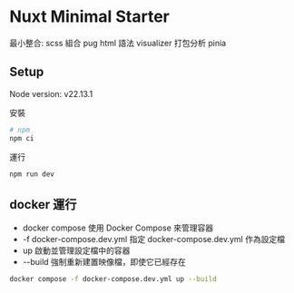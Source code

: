 # Nuxt Minimal Starter
最小整合:
scss 組合
pug html 語法
visualizer 打包分析
pinia 


## Setup
Node version: v22.13.1

安裝
```bash
# npm
npm ci
```
運行
```bash
npm run dev
```

## docker 運行
- docker compose	使用 Docker Compose 來管理容器
- -f docker-compose.dev.yml	指定 docker-compose.dev.yml 作為設定檔
- up	啟動並管理設定檔中的容器
- --build	強制重新建置映像檔，即使它已經存在

```bash
docker compose -f docker-compose.dev.yml up --build
```




